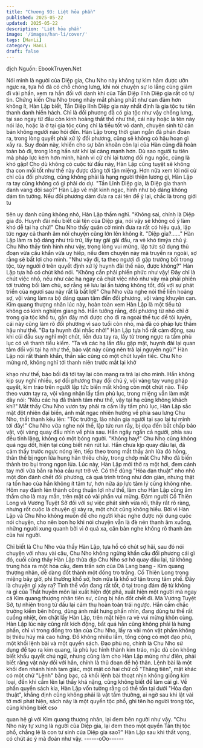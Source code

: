 ```yaml
---
title: "Chương 93: Liệt hỏa phần"
published: 2025-05-22
updated: 2025-05-22
description: 'Liệt hỏa phần'
image: '/images/han-li/cover/'
tags: [HanLi]
category: HanLi
draft: false
---
```


địch
Nguồn: EbookTruyen.Net

Nói mình là người của Diệp gia, Chu Nho này không tự kìm hãm
được ưỡn ngực ra, tựa hồ đã có chỗ chóng lưng, khi nói chuyện
sự lo lắng cũng giảm đi vài phần, xem ra hắn đối với danh khí của
Tần Diệp lĩnh Diệp gia rất có tự tin.
Chứng kiến Chu Nho trong nháy mắt phảng phất như can đảm
hơn không ít, Hàn Lập biết, Tần Diệp lĩnh Diệp gia này nhất định
là gia tộc tu tiên thanh danh hiển hách.
Chỉ là đối phương đã có gia tộc như vậy chống lưng, tại sao ngay
từ đầu còn kinh hoảng thất thố như thế, cái này hoặc là tên này
nói láo, hoặc là ở tại gia tộc cũng chỉ là tiểu tốt vô danh, chuyện
sinh tử căn bản không người nào hỏi đến.
Hàn Lập trong thời gian ngắn đã phán đoán ra, trong lòng quyết
phải xử lý đối phương, cũng sẽ không có hậu hoạn gì xảy ra.
Suy đoán này, khiến cho sự băn khoăn còn lại của Hàn cũng đã
hoàn toàn bỏ đi, trong lòng hắn sát khí lại càng mạnh hơn.
Dù sao người tu tiên mà pháp lực kém hơn mình, hành vi cử chỉ
lại tương đối ngu ngốc, cũng là khó gặp! Cho dù không có cuộc tử
đấu này, Hàn Lập cũng tuyệt sẽ không tha con mồi tốt như thế
này được dâng tới tận miệng. Hơn nữa xem lời nói cử chỉ của đối
phương, cũng không phải là hạng người thiện lương gì, Hàn Lập
ra tay cũng không có gì phải do dự.
"Tần Lĩnh Diệp gia, là Diệp gia thanh danh vang dội sao?" Hàn
Lập vẻ mặt kinh ngạc, hình như bộ dáng không dám tin tưởng.
Nếu đối phương dám đưa ra cái tên để ỷ lại, chắc là trong giới tu

tiên uy danh cũng không nhỏ, Hàn Lập thầm nghĩ.
"Không sai, chính là Diệp gia đó. Huynh đài nếu biết cái tên của
Diệp gia, nói vậy sẽ không cố ý làm khó dễ tại hạ chứ!" Chu Nho
thấy quân cờ mình đưa ra rất có hiệu quả, lập tức ngay cả thanh
âm nói chuyện cũng lớn lên không ít.
"Diệp gia?……" Hàn Lập làm ra bộ dáng như trù trừ, lấy tay gãi
gãi đầu, ra vẻ khó tìmỷa chủ ý.
Chu Nho thấy tình hình như vậy, trong lòng vui mừng, lập tức sử
dụng thủ đoạn vừa cầu khẩn vừa uy hiếp, nếu đem chuyện này
mà truyền ra ngoài, sợ rằng sẽ bất lợi cho mình.
"Như vậy đi, ta theo ngươi đi gặp trưởng bối trong tộc, tùy người ở
trên quyết định xử lý huynh đài thế nào, được không?" Hàn Lập
tựa hồ có chút khó nói.
"Không cần phải phiền phức như vậy! Đây chỉ là chút việc nhỏ,
nếu như các hạ ngay cả chút việc nhỏ như vậy mà phải phiền tới
trưởng bối làm chủ, sợ rằng sẽ lưu lại ấn tượng không tốt, đối với
sự phát triển của ngươi sau này rất là bất lợi!" Chu Nho vừa nghe
nói thế liền hoảng sợ, vội vàng làm ra bộ dáng quan tâm đến đối
phương, vội vàng khuyên can.
Kim quang thượng nhân lúc này, hoàn toàn xem Hàn Lập là một
tiểu tử không có kinh nghiệm giang hồ. Hắn tưởng rằng, đối
phương từ nhỏ chỉ ở trong gia tộc khổ tu, gần đây mới được cho
đi ra ngoài thế tục để tôi luyện, cái này cũng làm rõ đối phương vì
sao tuổi còn nhỏ, mà đã có pháp lực thâm hậu như thế.
"Đa tạ huynh đài nhắc nhở!" Hàn Lập tựa hồ rất cảm động, sau
khi cúi đầu suy nghĩ một chút, liền đưa tay ra, lấy từ trong ngực ra
tấm phù lục có vẽ thanh tiểu kiếm.
"Ta và các hạ lần đầu gặp mặt, huynh đài lại quan tâm đối vói tại
hạ như thế, bảo vật này cũng nên trả lại nguyên ngủ!" Hàn Lập
nói rất thành khẩn, thần sắc cũng có một chút luyến tiếc.
Chu Nho mừng rỡ, không nghĩ tới thanh niên trước mắt lại khờ

khạo như thế, bảo bối đã tới tay lại còn mang ra trả lại cho mình.
Hắn không kịp suy nghĩ nhiều, sợ đối phương thay đổi chủ ý, vội
vàng tay vung pháp quyết, kim tráo trên người lập tức biến mất
không còn một chút nào. Tiếp theo vươn tay ra, vội vàng nhận lấy
tấm phù lục, trong miệng vẫn làm mặt dày nói: "Nếu các hạ đã
thành tâm như thế, vậy tại hạ cũng không khách khí!"
Mắt thấy Chu Nho vươn tay phải ra cầm lấy tấm phù lục, Hàn Lập
sắc mặt đột nhiên đại biến, ánh mắt ngạc nhiên hướng về phía
sau lưng Chu Nho, thất thanh kêu lên: "Tộc trưởng, lão nhân gia
người tại sao lại tự mình tới đây!"
Chu Nho vừa nghe nói thế, lập tức run rẩy, bị dọa đến bất chấp
bảo vật, vội vàng quay đầu nhìn về phía sau.
Hắn ngây ngẩn cả người, phía sau đều tĩnh lặng, không có một
bóng người.
"Không hay!" Chu Nho cũng không quá ngu dốt, hiện tại cũng biết
nên rút lui. Hắn chưa kịp quay đầu lại, đã cảm thấy trước ngực
nóng lên, tiếp theo trong mắt thấy ánh lửa đỏ hồng, thân thể bị
ngọn lửa hung hãn thiêu cháy, trong chớp mắt Chu Nho đã biến
thành tro bụi trong ngọn lửa.
Lúc này, Hàn Lập mới thở ra một hơi, đem cánh tay mới vừa bắn
ra hỏa cầu rụt trở về. Có thể dùng "Hỏa đạn thuật" nho nhỏ một
đòn đánh chết đối phương, cả quá trình trông như đơn giản,
nhưng thật ra tốn hao của hắn không ít tâm tư, hơn nữa áp lực
tâm lý cũng không nhẹ. Hôm nay đánh lén thành công thuận lợi
như thế, làm cho Hàn Lập cũng âm thầm cho là may mắn, trên
mặt có vài phần vui mừng.
Đám người Cổ Thiên Long và Vương Tuyệt Sở đối với sự việc
phát sinh vừa rồi, thấy rất rõ ràng, nhưng rốt cuộc là chuyện gì
xảy ra, một chút cũng không hiểu. Bởi vì Hàn Lập và Chu Nho
không muốn để cho người khác nghe được nội dung cuộc nói
chuyện, cho nên bọn họ khi nói chuyện vẫn là đè nén thanh âm
xuống, những người xung quanh bởi vì ở quá xa, căn bản nghe
không rõ thanh âm của hai người.

Chỉ biết là Chu Nho vừa thấy Hàn Lập, tựa hồ có chút sợ hãi, sau
đó nói chuyện với nhau vài câu, Chu Nho không ngừng khẩn cầu
đối phương cái gì đó, cuối cùng thấy Hàn Lập thừa dịp Chu Nho
sơ hở quay đầu lại, từ không trung hóa ra một hỏa cầu, đem trấn
sơn của Dã Lang bang - Kim quang thượng nhân, dễ dàng đốt
thành một đống tro trắng.
Cổ Thiên Long trong miệng bây giờ, phi thường khổ sở, hơn nữa
là khổ sở tận trong tâm phế. Đây là chuyện gì xảy ra? Tình thế
vốn đang rất tốt, ở tại trong đám đệ tử không ra gì của Thất huyền
môn lại xuất hiện đột phá, xuất hiện một người mà ngay cả Kim
quang thượng nhân tiên sư, cũng bị hắn đốt chết đi.
Mà Vương Tuyệt Sở, tự nhiên trong tử đấu lại cảm thụ hoàn toàn
trái ngược. Hắn cầm chắc trường kiếm bên hông, dùng ánh mắt
hưng phấn nhìn, đang dùng tư thế rất cuồng nhiệt, ôm chặt lấy
Hàn Lập, trên mặt hiện ra vẻ vui mừng khôn cùng.
Hàn Lập lúc này cũng rất kích động, bất quá hắn cũng không phải
là hưng phấn, chỉ vì trong đống tro tàn của Chu Nho, lấy ra vài
món vật phẩm không bị thiêu hủy mà cao hứng.
Đồ không nhiều lắm, tổng cộng có một đạo phù, một khối lệnh bài
và một quyển sách.
Đạo phù nọ, chính là Chu Nho sử dụng để tạo ra kim quang, là
phù lục hình thành kim tráo, mặc dù còn không biết khẩu quyết
chú ngữ, nhưng cũng làm cho Hàn Lập mừng như điên, phải biết
rằng vật này đối với hắn, chính là thủ đoạn để hộ thân.
Lệnh bài là một khối đen nhánh hình tam giác, một mặt có hai chữ
cổ "Thăng tiên", mặt khác có một chữ "Lệnh" bằng bạc, cả khối
lệnh bài thoạt nhìn không giống kim loại, đến khi cầm lên lại thấy
khá nặng, cũng không biết để làm cái gì.
Về phần quyển sách kia, Hàn Lập vốn tưởng rằng có thể tồn tại
dưới "Hỏa đạn thuật", khẳng định cũng không phải là vật tầm
thường, ai ngờ sau khi lật vài tờ mới phát hiện, sách này là một
quyển tộc phổ, ghi tên họ người trong tộc, cũng không biết cso

quan hệ gì với Kim quang thượng nhân, lại đem bên người như
vậy.
"Chu Nho này tự xưng là người của Diệp gia, lại đem theo một
quyển Tần thị tộc phổ, chẳng lẽ là con tư sinh của Diệp gia sao?"
Hàn Lập sau khi thất vọng, có chút ác ý mà đoán như vậy.
------oOo------

